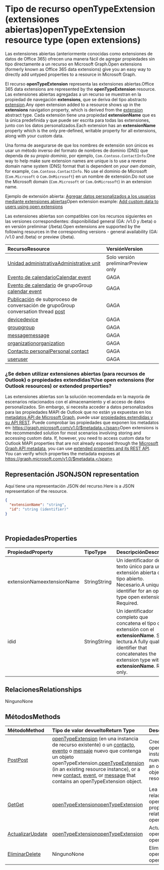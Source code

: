 # <a name="opentypeextension-resource-type-open-extensions"></a><span data-ttu-id="e65fd-101">Tipo de recurso openTypeExtension (extensiones abiertas)</span><span class="sxs-lookup"><span data-stu-id="e65fd-101">openTypeExtension resource type (open extensions)</span></span>

<span data-ttu-id="e65fd-102">Las extensiones abiertas (anteriormente conocidas como extensiones de datos de Office 365) ofrecen una manera fácil de agregar propiedades sin tipo directamente a un recurso en Microsoft Graph.</span><span class="sxs-lookup"><span data-stu-id="e65fd-102">Open extensions (formerly known as Office 365 data extensions) give you an easy way to directly add untyped properties to a resource in Microsoft Graph.</span></span> 

<span data-ttu-id="e65fd-103">El recurso **openTypeExtension** representa las extensiones abiertas.</span><span class="sxs-lookup"><span data-stu-id="e65fd-103">Office 365 data extensions are represented by the **openTypeExtension** resource.</span></span> <span data-ttu-id="e65fd-104">Las extensiones abiertas agregadas a un recurso se muestran en la propiedad de navegación **extensions**, que se deriva del tipo abstracto [extension](extension.md).</span><span class="sxs-lookup"><span data-stu-id="e65fd-104">Any open extension added to a resource shows up in the **extensions** navigation property, which is derived from the [extension](extension.md) abstract type.</span></span> <span data-ttu-id="e65fd-105">Cada extensión tiene una propiedad **extensionName** que es la única predefinida y que puede ser escrita para todas las extensiones, junto con los datos personalizados.</span><span class="sxs-lookup"><span data-stu-id="e65fd-105">Each extension has an **extensionName** property which is the only pre-defined, writable property for all extensions, along with your custom data.</span></span> 

<span data-ttu-id="e65fd-106">Una forma de asegurarse de que los nombres de extensión son únicos es usar un método inverso del formato de nombres de dominio (DNS) que dependa de _su propio dominio_, por ejemplo, `Com.Contoso.ContactInfo`.</span><span class="sxs-lookup"><span data-stu-id="e65fd-106">One way to help make sure extension names are unique is to use a reverse domain name system (DNS) format that is dependent on _your own domain_, for example, `Com.Contoso.ContactInfo`.</span></span> <span data-ttu-id="e65fd-107">No use el dominio de Microsoft (`Com.Microsoft` o `Com.OnMicrosoft`) en un nombre de extensión.</span><span class="sxs-lookup"><span data-stu-id="e65fd-107">Do not use the Microsoft domain (`Com.Microsoft` or `Com.OnMicrosoft`) in an extension name.</span></span>

<span data-ttu-id="e65fd-108">Ejemplo de extensión abierta: [Agregar datos personalizados a los usuarios mediante extensiones abiertas](../../../concepts/extensibility_open_users.md)</span><span class="sxs-lookup"><span data-stu-id="e65fd-108">Open extension example: [Add custom data to users using open extensions](../../../concepts/extensibility_open_users.md)</span></span>

<span data-ttu-id="e65fd-109">Las extensiones abiertas son compatibles con los recursos siguientes en las versiones correspondientes: disponibilidad general (GA: /v1.0 y /beta) o en versión preliminar (/beta).</span><span class="sxs-lookup"><span data-stu-id="e65fd-109">Open extensions are supported by the following resources in the corresponding versions - general availability (GA: /v1.0 and /beta) or preview (/beta).</span></span>

|<span data-ttu-id="e65fd-110">Recurso</span><span class="sxs-lookup"><span data-stu-id="e65fd-110">Resource</span></span> |<span data-ttu-id="e65fd-111">Versión</span><span class="sxs-lookup"><span data-stu-id="e65fd-111">Version</span></span> |
|:---------------|:-------|
| [<span data-ttu-id="e65fd-112">Unidad administrativa</span><span class="sxs-lookup"><span data-stu-id="e65fd-112">Administrative unit</span></span>](../../beta/resources/administrativeunit.md)  | <span data-ttu-id="e65fd-113">Solo versión preliminar</span><span class="sxs-lookup"><span data-stu-id="e65fd-113">Preview only</span></span> |
| [<span data-ttu-id="e65fd-114">Evento de calendario</span><span class="sxs-lookup"><span data-stu-id="e65fd-114">Calendar event</span></span>](event.md) | <span data-ttu-id="e65fd-115">GA</span><span class="sxs-lookup"><span data-stu-id="e65fd-115">GA</span></span> |
| <span data-ttu-id="e65fd-116">[Evento de calendario](event.md) de grupo</span><span class="sxs-lookup"><span data-stu-id="e65fd-116">Group [calendar event](event.md)</span></span> | <span data-ttu-id="e65fd-117">GA</span><span class="sxs-lookup"><span data-stu-id="e65fd-117">GA</span></span> |
| <span data-ttu-id="e65fd-118">[Publicación](post.md) de subproceso de conversación de grupo</span><span class="sxs-lookup"><span data-stu-id="e65fd-118">Group conversation thread [post](post.md)</span></span> | <span data-ttu-id="e65fd-119">GA</span><span class="sxs-lookup"><span data-stu-id="e65fd-119">GA</span></span> |
| [<span data-ttu-id="e65fd-120">device</span><span class="sxs-lookup"><span data-stu-id="e65fd-120">device</span></span>](device.md) | <span data-ttu-id="e65fd-121">GA</span><span class="sxs-lookup"><span data-stu-id="e65fd-121">GA</span></span> |
| [<span data-ttu-id="e65fd-122">group</span><span class="sxs-lookup"><span data-stu-id="e65fd-122">group</span></span>](group.md) | <span data-ttu-id="e65fd-123">GA</span><span class="sxs-lookup"><span data-stu-id="e65fd-123">GA</span></span> |
| [<span data-ttu-id="e65fd-124">message</span><span class="sxs-lookup"><span data-stu-id="e65fd-124">message</span></span>](message.md) | <span data-ttu-id="e65fd-125">GA</span><span class="sxs-lookup"><span data-stu-id="e65fd-125">GA</span></span> |
| [<span data-ttu-id="e65fd-126">organization</span><span class="sxs-lookup"><span data-stu-id="e65fd-126">organization</span></span>](organization.md) | <span data-ttu-id="e65fd-127">GA</span><span class="sxs-lookup"><span data-stu-id="e65fd-127">GA</span></span> |
| [<span data-ttu-id="e65fd-128">Contacto personal</span><span class="sxs-lookup"><span data-stu-id="e65fd-128">Personal contact</span></span>](contact.md) | <span data-ttu-id="e65fd-129">GA</span><span class="sxs-lookup"><span data-stu-id="e65fd-129">GA</span></span> |
| [<span data-ttu-id="e65fd-130">user</span><span class="sxs-lookup"><span data-stu-id="e65fd-130">user</span></span>](user.md) | <span data-ttu-id="e65fd-131">GA</span><span class="sxs-lookup"><span data-stu-id="e65fd-131">GA</span></span> |

### <a name="use-open-extensions-for-outlook-resources-or-extended-properties"></a><span data-ttu-id="e65fd-132">¿Se deben utilizar extensiones abiertas (para recursos de Outlook) o propiedades extendidas?</span><span class="sxs-lookup"><span data-stu-id="e65fd-132">Use open extensions (for Outlook resources) or extended properties?</span></span>

<span data-ttu-id="e65fd-p103">Las extensiones abiertas son la solución recomendada en la mayoría de escenarios relacionados con el almacenamiento y el acceso de datos personalizados. Sin embargo, si necesita acceder a datos personalizados para las propiedades MAPI de Outlook que no están ya expuestas en los [metadatos API de Microsoft Graph](http://developer.microsoft.com/en-us/graph/docs/overview/call_api), puede usar [propiedades extendidas y su API REST](extended-properties-overview.md). Puede comprobar las propiedades que exponen los metadatos en: https://graph.microsoft.com/v1.0/$metadata.</span><span class="sxs-lookup"><span data-stu-id="e65fd-p103">Open extensions is the recommended solution for most scenarios involving storing and accessing custom data. If, however, you need to access custom data for Outlook MAPI properties that are not already exposed through the [Microsoft Graph API metadata](http://developer.microsoft.com/en-us/graph/docs/overview/call_api), you can use [extended properties and its REST API](extended-properties-overview.md). You can verify which properties the metadata exposes at https://graph.microsoft.com/v1.0/$metadata.</span></span>


## <a name="json-representation"></a><span data-ttu-id="e65fd-136">Representación JSON</span><span class="sxs-lookup"><span data-stu-id="e65fd-136">JSON representation</span></span>

<span data-ttu-id="e65fd-137">Aquí tiene una representación JSON del recurso.</span><span class="sxs-lookup"><span data-stu-id="e65fd-137">Here is a JSON representation of the resource.</span></span>

<!-- {
  "blockType": "resource",
  "optionalProperties": [

  ],
  "@odata.type": "microsoft.graph.opentypeextension"
}-->

```json
{
  "extensionName": "string",
  "id": "string (identifier)"
}

```

<br/>

## <a name="properties"></a><span data-ttu-id="e65fd-138">Propiedades</span><span class="sxs-lookup"><span data-stu-id="e65fd-138">Properties</span></span>

|<span data-ttu-id="e65fd-139">Propiedad</span><span class="sxs-lookup"><span data-stu-id="e65fd-139">Property</span></span>      |<span data-ttu-id="e65fd-140">Tipo</span><span class="sxs-lookup"><span data-stu-id="e65fd-140">Type</span></span>    |<span data-ttu-id="e65fd-141">Descripción</span><span class="sxs-lookup"><span data-stu-id="e65fd-141">Description</span></span> |
|:---------------|:--------|:----------|
|<span data-ttu-id="e65fd-142">extensionName</span><span class="sxs-lookup"><span data-stu-id="e65fd-142">extensionName</span></span>|<span data-ttu-id="e65fd-143">String</span><span class="sxs-lookup"><span data-stu-id="e65fd-143">String</span></span>|<span data-ttu-id="e65fd-p104">Un identificador de texto único para una extensión abierta de tipo abierto. Necesario.</span><span class="sxs-lookup"><span data-stu-id="e65fd-p104">A unique text identifier for an open type open extension. Required.</span></span>|
|<span data-ttu-id="e65fd-146">id</span><span class="sxs-lookup"><span data-stu-id="e65fd-146">id</span></span>|<span data-ttu-id="e65fd-147">String</span><span class="sxs-lookup"><span data-stu-id="e65fd-147">String</span></span>| <span data-ttu-id="e65fd-p105">Un identificador completo que concatena el tipo de extensión con el **extensionName**. Solo lectura.</span><span class="sxs-lookup"><span data-stu-id="e65fd-p105">A fully qualified identifier that concatenates the extension type with the **extensionName**. Read-only.</span></span>|

## <a name="relationships"></a><span data-ttu-id="e65fd-150">Relaciones</span><span class="sxs-lookup"><span data-stu-id="e65fd-150">Relationships</span></span>

<span data-ttu-id="e65fd-151">Ninguno</span><span class="sxs-lookup"><span data-stu-id="e65fd-151">None</span></span>


## <a name="methods"></a><span data-ttu-id="e65fd-152">Métodos</span><span class="sxs-lookup"><span data-stu-id="e65fd-152">Methods</span></span>

|<span data-ttu-id="e65fd-153">Método</span><span class="sxs-lookup"><span data-stu-id="e65fd-153">Method</span></span>        |<span data-ttu-id="e65fd-154">Tipo de valor devuelto</span><span class="sxs-lookup"><span data-stu-id="e65fd-154">Return Type</span></span> |<span data-ttu-id="e65fd-155">Descripción</span><span class="sxs-lookup"><span data-stu-id="e65fd-155">Description</span></span> |
|:---------------|:--------|:----------|
|[<span data-ttu-id="e65fd-156">Post</span><span class="sxs-lookup"><span data-stu-id="e65fd-156">Post</span></span>](../api/opentypeextension_post_opentypeextension.md) | <span data-ttu-id="e65fd-157">[openTypeExtension](opentypeextension.md) (en una instancia de recurso existente) o un [contacto](../resources/contact.md), [evento](../resources/event.md) o [mensaje](../resources/message.md) nuevo que contenga un objeto openTypeExtension.</span><span class="sxs-lookup"><span data-stu-id="e65fd-157">[openTypeExtension](opentypeextension.md) (in an existing resource instance), or a new [contact](../resources/contact.md), [event](../resources/event.md), or [message](../resources/message.md) that contains an openTypeExtension object.</span></span> | <span data-ttu-id="e65fd-158">Cree un objeto openTypeExtension en una instancia de recursos nueva o existente.</span><span class="sxs-lookup"><span data-stu-id="e65fd-158">Create an openTypeExtension object in an existing or new resource instance.</span></span>|
|[<span data-ttu-id="e65fd-159">Get</span><span class="sxs-lookup"><span data-stu-id="e65fd-159">Get</span></span>](../api/opentypeextension_get.md) | [<span data-ttu-id="e65fd-160">openTypeExtension</span><span class="sxs-lookup"><span data-stu-id="e65fd-160">openTypeExtension</span></span>](opentypeextension.md) |<span data-ttu-id="e65fd-161">Lea las propiedades y las relaciones del objeto openTypeExtension.</span><span class="sxs-lookup"><span data-stu-id="e65fd-161">Read properties and relationships of openTypeExtension object.</span></span>|
|[<span data-ttu-id="e65fd-162">Actualizar</span><span class="sxs-lookup"><span data-stu-id="e65fd-162">Update</span></span>](../api/opentypeextension_update.md) | [<span data-ttu-id="e65fd-163">openTypeExtension</span><span class="sxs-lookup"><span data-stu-id="e65fd-163">openTypeExtension</span></span>](opentypeextension.md)   |<span data-ttu-id="e65fd-164">Actualice el objeto openTypeExtension.</span><span class="sxs-lookup"><span data-stu-id="e65fd-164">Update openTypeExtension object.</span></span> |
|[<span data-ttu-id="e65fd-165">Eliminar</span><span class="sxs-lookup"><span data-stu-id="e65fd-165">Delete</span></span>](../api/opentypeextension_delete.md) | <span data-ttu-id="e65fd-166">Ninguno</span><span class="sxs-lookup"><span data-stu-id="e65fd-166">None</span></span> |<span data-ttu-id="e65fd-167">Elimine el objeto openTypeExtension.</span><span class="sxs-lookup"><span data-stu-id="e65fd-167">Delete openTypeExtension object.</span></span> |

<!-- uuid: 8fcb5dbc-d5aa-4681-8e31-b001d5168d79
2015-10-25 14:57:30 UTC -->
<!-- {
  "type": "#page.annotation",
  "description": "openTypeExtension resource",
  "keywords": "",
  "section": "documentation",
  "tocPath": ""
}-->
